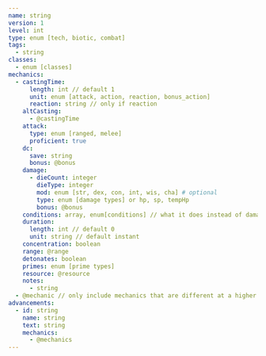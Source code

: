 ```yaml
---
name: string
version: 1
level: int
type: enum [tech, biotic, combat]
tags:
  - string
classes:
  - enum [classes]
mechanics:
  - castingTime:
      length: int // default 1
      unit: enum [attack, action, reaction, bonus_action]
      reaction: string // only if reaction
    altCasting:
      - @castingTime
    attack:
      type: enum [ranged, melee]
      proficient: true
    dc:
      save: string
      bonus: @bonus
    damage:
      - dieCount: integer
        dieType: integer
        mod: enum [str, dex, con, int, wis, cha] # optional
        type: enum [damage types] or hp, sp, tempHp
        bonus: @bonus
    conditions: array, enum[conditions] // what it does instead of damage
    duration:
      length: int // default 0
      unit: string // default instant
    concentration: boolean
    range: @range
    detonates: boolean
    primes: enum [prime types]
    resource: @resource
    notes:
      - string
  - @mechanic // only include mechanics that are different at a higher level
advancements:
  - id: string
    name: string
    text: string
    mechanics:
      - @mechanics
---
```

